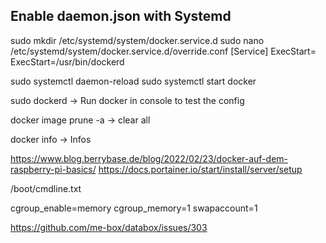 ## Enable daemon.json with Systemd

sudo mkdir /etc/systemd/system/docker.service.d
sudo nano /etc/systemd/system/docker.service.d/override.conf
[Service]
ExecStart=
ExecStart=/usr/bin/dockerd

sudo systemctl daemon-reload
sudo systemctl start docker

sudo dockerd -> Run docker in console to test the config

docker image prune -a -> clear all

docker info -> Infos

https://www.blog.berrybase.de/blog/2022/02/23/docker-auf-dem-raspberry-pi-basics/
https://docs.portainer.io/start/install/server/setup

/boot/cmdline.txt

cgroup_enable=memory cgroup_memory=1 swapaccount=1

https://github.com/me-box/databox/issues/303